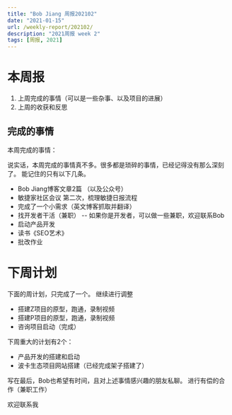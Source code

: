 ```yaml
---
title: "Bob Jiang 周报202102"
date: "2021-01-15"
url: /weekly-report/202102/
description: "2021周报 week 2"
tags: [周报, 2021]
---
```


# 本周报

1. 上周完成的事情（可以是一些杂事、以及项目的进展）
2. 上周的收获和反思

## 完成的事情

本周完成的事情：

说实话，本周完成的事情真不多。很多都是琐碎的事情，已经记得没有那么深刻了。
能记住的只有以下几条。

- Bob Jiang博客文章2篇 （以及公众号）
- 敏捷家社区会议 第二次，梳理敏捷日报流程
- 完成了一个小需求（英文博客抓取并翻译）
- 找开发者干活（兼职） -- 如果你是开发者，可以做一些兼职，欢迎联系Bob
- 启动产品开发
- 读书《SEO艺术》
- 批改作业

# 下周计划

下面的周计划，只完成了一个。
继续进行调整

- 搭建Z项目的原型，跑通，录制视频
- 搭建P项目的原型，跑通，录制视频
- 咨询项目启动（完成）

下周重大的计划有2个：

- 产品开发的搭建和启动
- 波卡生态项目网站搭建（已经完成架子搭建了）

写在最后，Bob也希望有时间，且对上述事情感兴趣的朋友私聊。
进行有偿的合作（兼职工作）

欢迎联系我